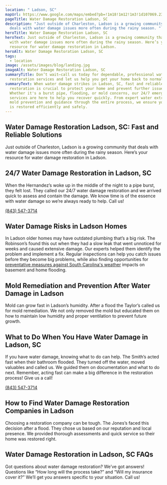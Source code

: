 ```yaml
---
location: " Ladson, SC"
mapUrl: https://www.google.com/maps/embed?pb=!1m18!1m12!1m3!1d107069.23380682383!2d-80.19299841688911!3d33.006054432510446!2m3!1f0!2f0!3f0!3m2!1i1024!2i768!4f13.1!3m3!1m2!1s0x88fe8a84ef0f6d35%3A0xc3115008788077d9!2sLadson%2C%20SC%2C%20USA!5e0!3m2!1sen!2sph!4v1728664722947!5m2!1sen!2sph
pageTitle: Water Damage Restoration Ladson, SC
description: "Just outside of Charleston, Ladson is a growing community that
  deals with water damage issues more often during the rainy season. "
heroTitle: Water Damage Restoration Ladson, SC
heroText: Just outside of Charleston, Ladson is a growing community that deals
  with water damage issues more often during the rainy season. Here’s your
  resource for water damage restoration in Ladson.
heroAlt: Water Damage Restoration Ladson, SC
tags:
  - location
image: /assets/images/blog/landing.jpg
imageAlt: Water Damage Restoration Ladson, SC
summaryTitle: Don’t wait—call us today for dependable, professional water damage
  restoration services and let us help you get your home back to normal!
summaryText: When water damage strikes in Ladson, SC, fast and reliable
  restoration is crucial to protect your home and prevent further issues.
  Whether it's a burst pipe, flooding, or mold concerns, our 24/7 emergency
  services are here to help you recover quickly. From expert water extraction to
  mold prevention and guidance through the entire process, we ensure your home
  is restored efficiently and safely.
---
```

## Water Damage Restoration Ladson, SC: Fast and Reliable Solutions

Just outside of Charleston, Ladson is a growing community that deals with water damage issues more often during the rainy season. Here’s your resource for water damage restoration in Ladson.

## 24/7 Water Damage Restoration in Ladson, SC

When the Hernandez’s woke up in the middle of the night to a pipe burst, they felt lost. They called our 24/7 water damage restoration and we arrived quick to assess and contain the damage. We know time is of the essence with water damage so we’re always ready to help. Call us! 

[(843) 547-3714](tel:8435473714)

## Water Damage Risks in Ladson Homes

In Ladson older homes may have outdated plumbing that’s a big risk. The Robinson’s found this out when they had a slow leak that went unnoticed for weeks and caused extensive damage. Our experts helped them identify the problem and implement a fix. Regular inspections can help you catch issues before they become big problems, while also finding opportunities for [preventative measures against South Carolina's weather](/blog/the-impact-of-south-carolina's-climate-on-water-damage-risks-and-prevention-strategies/) impacts on basement and home flooding.

## Mold Remediation and Prevention After Water Damage in Ladson

Mold can grow fast in Ladson’s humidity. After a flood the Taylor’s called us for mold remediation. We not only removed the mold but educated them on how to maintain low humidity and proper ventilation to prevent future growth.

## What to Do When You Have Water Damage in Ladson, SC

If you have water damage, knowing what to do can help. The Smith’s acted fast when their bathroom flooded. They turned off the water, moved valuables and called us. We guided them on documentation and what to do next. Remember, acting fast can make a big difference in the restoration process! Give us a call! 

[(843) 547-3714](tel:8435473714)

## How to Find Water Damage Restoration Companies in Ladson

Choosing a restoration company can be tough. The Jones’s faced this decision after a flood. They chose us based on our reputation and local presence. We provided thorough assessments and quick service so their home was restored right. 

## Water Damage Restoration in Ladson, SC FAQs

Got questions about water damage restoration? We’ve got answers! Questions like “How long will the process take?” and “Will my insurance cover it?” We’ll get you answers specific to your situation. Call us!
